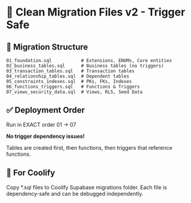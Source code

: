 # 🚀 Clean Migration Files v2 - Trigger Safe

## 📁 Migration Structure

```
01_foundation.sql           # Extensions, ENUMs, Core entities
02_business_tables.sql      # Business tables (no triggers)  
03_transaction_tables.sql   # Transaction tables
04_relationship_tables.sql  # Dependent tables
05_constraints_indexes.sql  # PKs, FKs, Indexes
06_functions_triggers.sql   # Functions & Triggers
07_views_security_data.sql  # Views, RLS, Seed Data
```

## ✅ Deployment Order

Run in EXACT order 01 → 07

**No trigger dependency issues!**

Tables are created first, then functions, then triggers that reference functions.

## 🎯 For Coolify

Copy *.sql files to Coolify Supabase migrations folder.
Each file is dependency-safe and can be debugged independently.
